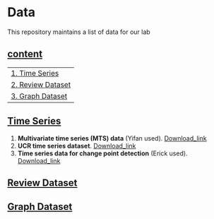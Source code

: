 # Data

This repository maintains a list of data for our lab

## [content](#content)

<table>
<tr><td colspan="2"><a href="#Time-Series">1. Time Series</a></td></tr> 
<tr><td colspan="2"><a href="#Review-Dataset">2. Review Dataset</a></td></tr> 
<tr><td colspan="2"><a href="#Graph-Dataset">3. Graph Dataset</a></td></tr> 
</table>

## [Time Series](#content)
1. **Multivariate time series (MTS) data** (Yifan used). [Download_link](https://www.cs.nmsu.edu/kddlab/data/time_series/mts_data/)
1. **UCR time series dataset**. [Download_link]()
2. **Time series data for change point detection** (Erick used). [Download_link]()

## [Review Dataset](#content)


## [Graph Dataset](#content)
